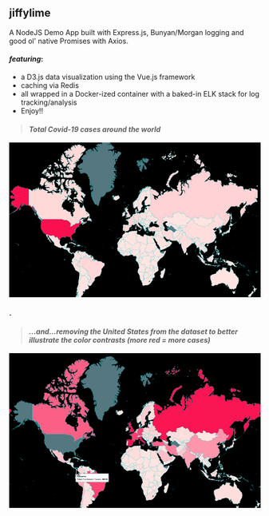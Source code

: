 ## jiffylime
A NodeJS Demo App built with Express.js, Bunyan/Morgan logging and good ol' native Promises with Axios.  

#### *featuring*:
  * a D3.js data visualization using the Vue.js framework 
  * caching via Redis
  * all wrapped in a Docker-ized container with a baked-in ELK stack for log tracking/analysis
  * Enjoy!! 



> #### *Total Covid-19 cases around the world*
![](preview-usainc.gif)   
#### .

> #### *...and...removing the United States from the dataset to better illustrate the color contrasts (more red = more cases)*
![](preview.gif)



